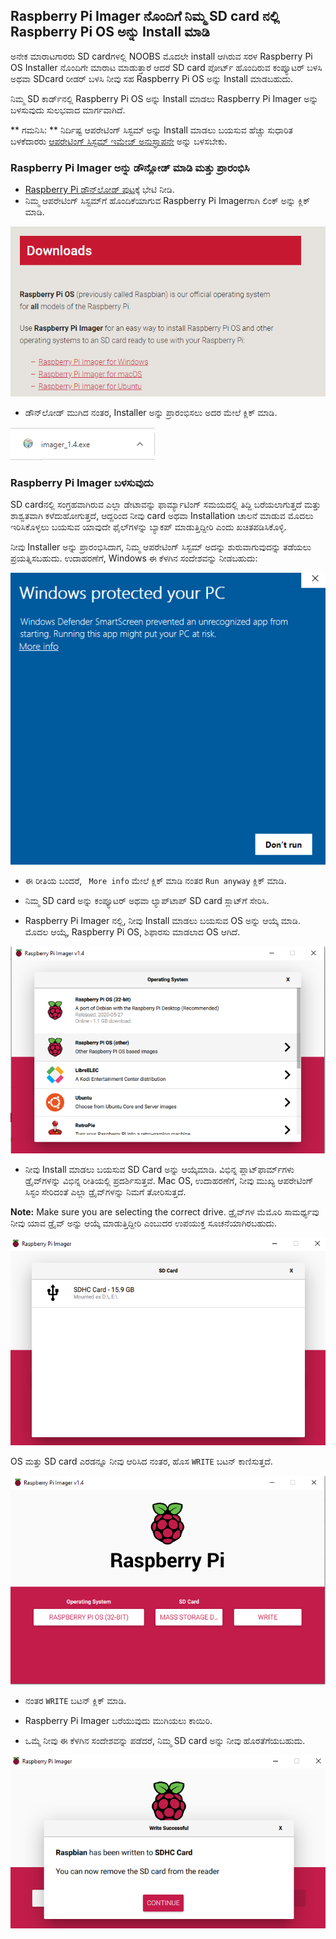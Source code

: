 ## Raspberry Pi Imager ನೊಂದಿಗೆ ನಿಮ್ಮ SD card ‌ನಲ್ಲಿ Raspberry Pi OS ಅನ್ನು Install ಮಾಡಿ

ಅನೇಕ ಮಾರಾಟಗಾರರು SD card‌ಗಳಲ್ಲಿ NOOBS ಮೊದಲೇ install ಆಗಿರುವ ಸರಳ Raspberry Pi OS Installer ನೊಂದಿಗೇ ಮಾರಾಟ ಮಾಡುತ್ತಾರೆ ಆದರೆ SD card ಪೋರ್ಟ್ ಹೊಂದಿರುವ ಕಂಪ್ಯೂಟರ್ ಬಳಸಿ ಅಥವಾ SDcard ರೀಡರ್ ಬಳಸಿ ನೀವು ಸಹ Raspberry Pi OS ಅನ್ನು Install ಮಾಡಬಹುದು.

ನಿಮ್ಮ SD ಕಾರ್ಡ್‌ನಲ್ಲಿ Raspberry Pi OS ಅನ್ನು Install ಮಾಡಲು Raspberry Pi Imager ಅನ್ನು ಬಳಸುವುದು ಸುಲಭವಾದ ಮಾರ್ಗವಾಗಿದೆ.

** ಗಮನಿಸಿ: ** ನಿರ್ದಿಷ್ಟ ಆಪರೇಟಿಂಗ್ ಸಿಸ್ಟಮ್ ಅನ್ನು Install ಮಾಡಲು ಬಯಸುವ ಹೆಚ್ಚು ಸುಧಾರಿತ ಬಳಕೆದಾರರು [ ಆಪರೇಟಿಂಗ್ ಸಿಸ್ಟಮ್ ಇಮೇಜ್ ಅನುಸ್ಥಾಪನೇ](https://www.raspberrypi.org/documentation/installation/installing-images/README.md) ಅನ್ನು ಬಳಸಬೇಕು.

### Raspberry Pi Imager ಅನ್ನು ಡೌನ್ಲೋಡ್ ಮಾಡಿ ಮತ್ತು ಪ್ರಾರಂಭಿಸಿ

+ [Raspberry Pi ಡೌನ್‌ಲೋಡ್ ಪುಟ](https://www.raspberrypi.org/downloads)ಕ್ಕೆ ಭೇಟಿ ನೀಡಿ.
+ ನಿಮ್ಮ ಆಪರೇಟಿಂಗ್ ಸಿಸ್ಟಮ್‌ಗೆ ಹೊಂದಿಕೆಯಾಗುವ Raspberry Pi Imagerಗಾಗಿ ಲಿಂಕ್ ಅನ್ನು ಕ್ಲಿಕ್ ಮಾಡಿ.

![ಡೌನ್‌ಲೋಡ್‌ಗಳ ಪುಟ](images/newInstaller_downloadsPage.png)

+ ಡೌನ್‌ಲೋಡ್ ಮುಗಿದ ನಂತರ, Installer ಅನ್ನು ಪ್ರಾರಂಭಿಸಲು ಅದರ ಮೇಲೆ ಕ್ಲಿಕ್ ಮಾಡಿ.

![Installer ಪ್ರಾರಂಭಿಸಿ](images/newInstaller_launchInstaller.png)

### Raspberry Pi Imager ಬಳಸುವುದು

SD card‌ನಲ್ಲಿ ಸಂಗ್ರಹವಾಗಿರುವ ಎಲ್ಲಾ ಡೇಟಾವನ್ನು ಫಾರ್ಮ್ಯಾಟಿಂಗ್ ಸಮಯದಲ್ಲಿ ತಿದ್ದಿ ಬರೆಯಲಾಗುತ್ತದೆ ಮತ್ತು ಶಾಶ್ವತವಾಗಿ ಕಳೆದುಹೋಗುತ್ತದೆ, ಆದ್ದರಿಂದ ನೀವು card ಅಥವಾ Installation ಚಾಲನೆ ಮಾಡುವ ಮೊದಲು ಇರಿಸಿಕೊಳ್ಳಲು ಬಯಸುವ ಯಾವುದೇ ಫೈಲ್‌ಗಳನ್ನು ಬ್ಯಾಕಪ್ ಮಾಡುತ್ತಿದ್ದೀರಿ ಎಂದು ಖಚಿತಪಡಿಸಿಕೊಳ್ಳಿ.

ನೀವು Installer ಅನ್ನು ಪ್ರಾರಂಭಿಸಿದಾಗ, ನಿಮ್ಮ ಆಪರೇಟಿಂಗ್ ಸಿಸ್ಟಮ್ ಅದನ್ನು ಶುರುವಾಗುವುದನ್ನು ತಡೆಯಲು ಪ್ರಯತ್ನಿಸಬಹುದು. ಉದಾಹರಣೆಗೆ, Windows ಈ ಕೆಳಗಿನ ಸಂದೇಶವನ್ನು ನೀಡಬಹುದು:

![Windowsನ ಎಚ್ಚರಿಕೆ](images/newInstaller_windowsWarning.png)

+ ಈ ರೀತಿಯ ಬಂದರೆ, ` More info` ಮೇಲೆ ಕ್ಲಿಕ್ ಮಾಡಿ ನಂತರ `Run anyway` ಕ್ಲಿಕ್ ಮಾಡಿ.

+ ನಿಮ್ಮ SD card ಅನ್ನು ಕಂಪ್ಯೂಟರ್ ಅಥವಾ ಲ್ಯಾಪ್‌ಟಾಪ್ SD card ಸ್ಲಾಟ್‌ಗೆ ಸೇರಿಸಿ.

+ Raspberry Pi Imager ನಲ್ಲಿ, ನೀವು Install ಮಾಡಲು ಬಯಸುವ OS ಅನ್ನು ಆಯ್ಕೆ ಮಾಡಿ. ಮೊದಲ ಆಯ್ಕೆ, Raspberry Pi OS, ಶಿಫಾರಸು ಮಾಡಲಾದ OS ಆಗಿದೆ.

![ವಿಂಡೋಸ್ನಲ್ಲಿ Raspberry Pi](images/newInstaller_selectOS.png)

+ ನೀವು Install ಮಾಡಲು ಬಯಸುವ SD Card ಅನ್ನು ಆಯ್ಕೆಮಾಡಿ. ವಿಭಿನ್ನ ಪ್ಲಾಟ್‌ಫಾರ್ಮ್‌ಗಳು ಡ್ರೈವ್‌ಗಳನ್ನು ವಿಭಿನ್ನ ರೀತಿಯಲ್ಲಿ ಪ್ರದರ್ಶಿಸುತ್ತವೆ. Mac OS, ಉದಾಹರಣೆಗೆ, ನೀವು ಮುಖ್ಯ ಆಪರೇಟಿಂಗ್ ಸಿಸ್ಟಂ ಸೇರಿದಂತೆ ಎಲ್ಲಾ ಡ್ರೈವ್‌ಗಳನ್ನು ನಿಮಗೆ ತೋರಿಸುತ್ತದೆ.

**Note:** Make sure you are selecting the correct drive. ಡ್ರೈವ್‌ಗಳ ಮೆಮೊರಿ ಸಾಮರ್ಥ್ಯವು ನೀವು ಯಾವ ಡ್ರೈವ್ ಅನ್ನು ಆಯ್ಕೆ ಮಾಡುತ್ತಿದ್ದೀರಿ ಎಂಬುದರ ಉಪಯುಕ್ತ ಸೂಚನೆಯಾಗಿರಬಹುದು.

![ವಿಂಡೋಸ್ನಲ್ಲಿ Raspberry Pi](images/newInstaller_select-SDCard.png)

OS ಮತ್ತು SD card ಎರಡನ್ನೂ ನೀವು ಆರಿಸಿದ ನಂತರ, ಹೊಸ `WRITE` ಬಟನ್ ಕಾಣಿಸುತ್ತದೆ.

![ವಿಂಡೋಸ್ನಲ್ಲಿ Raspberry Pi](images/newInstaller_osAndCardSelected.png)

+ ನಂತರ `WRITE` ಬಟನ್ ಕ್ಲಿಕ್ ಮಾಡಿ.

+ Raspberry Pi Imager ಬರೆಯುವುದು ಮುಗಿಯಲು ಕಾಯಿರಿ.

+ ಒಮ್ಮೆ ನೀವು ಈ ಕೆಳಗಿನ ಸಂದೇಶವನ್ನು ಪಡೆದರೆ, ನಿಮ್ಮ SD card ಅನ್ನು ನೀವು ಹೊರತೆಗೆಯಬಹುದು.

![ಯಶಸ್ವಿ ಸಂದೇಶವನ್ನು ಬರೆಯಿರಿ](images/newInstaller_writeSuccessful.png)

